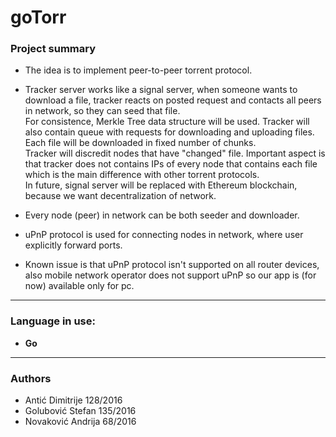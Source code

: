# goTorr

### Project summary

* The idea is to implement peer-to-peer torrent protocol. 

* Tracker server works like a signal server, when someone wants to download a file, tracker reacts on posted request and contacts all peers in network, so they can seed that file.  
For consistence, Merkle Tree data structure will be used. Tracker will also contain queue with requests for downloading and uploading files. Each file will be downloaded in fixed number of chunks.  
Tracker will discredit nodes that have "changed" file. Important aspect is that tracker does not contains IPs of every node that contains each file which is the main difference with other torrent protocols. 
<br>In future, signal server will be replaced with Ethereum blockchain, because we want decentralization of network.
* Every node (peer) in network can be both seeder and downloader.
* uPnP protocol is used for connecting nodes in network, where user explicitly forward ports.
* Known issue is that uPnP protocol isn't supported on all router devices, also mobile network operator does not support uPnP so our app is (for now) available only for pc.

***
### Language in use:  
* __Go__
***
### Authors  
* Antić Dimitrije 128/2016  
* Golubović Stefan 135/2016  
* Novaković Andrija 68/2016  
